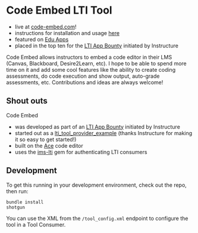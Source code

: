 # Code Embed LTI Tool
- live at [code-embed.com](http://www.code-embed.com)!
- instructions for installation and usage [here](http://www.code-embed.com)
- featured on [Edu Apps](https://www.edu-apps.org/index.html?tool=code_embed)
- placed in the top ten for the [LTI App Bounty](http://instructure.github.io/lti_bounty) initiated by Instructure

Code Embed allows instructors to embed a code editor in their LMS (Canvas, Blackboard, Desire2Learn, etc).  I hope to be able to spend more time on it and add some cool features like the ability to create coding assessments, do code execution and show output, auto-grade assessments, etc.  Contributions and ideas are always welcome!

## Shout outs
Code Embed
- was developed as part of an [LTI App Bounty](http://instructure.github.io/lti_bounty) initiated by Instructure
- started out as a [lti_tool_provider_example](https://github.com/instructure/lti_tool_provider_example) (thanks Instructure for making it so easy to get started!)
- built on the [Ace](https://github.com/ajaxorg/ace) code editor
- uses the [ims-lti](https://github.com/instructure/ims-lti) gem for authenticating LTI consumers

## Development
To get this running in your development environment, check out the repo, then run:

    bundle install
    shotgun

You can use the XML from the `/tool_config.xml` endpoint to configure the tool in a Tool Consumer.
